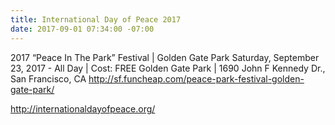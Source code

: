 ```yaml
---
title: International Day of Peace 2017
date: 2017-09-01 07:34:00 -07:00
---
```


2017 “Peace In The Park” Festival | Golden Gate Park
Saturday, September 23, 2017 - All Day | Cost: FREE	
Golden Gate Park | 1690 John F Kennedy Dr., San Francisco, CA
http://sf.funcheap.com/peace-park-festival-golden-gate-park/

http://internationaldayofpeace.org/